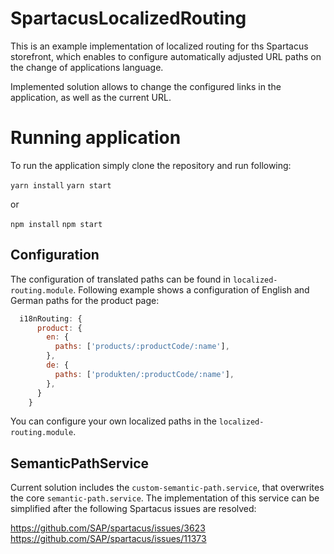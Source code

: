 # SpartacusLocalizedRouting

This is an example implementation of localized routing for ths Spartacus storefront, which enables to configure automatically adjusted URL paths on the change of applications language.

Implemented solution allows to change the configured links in the application, as well as the current URL.

# Running application

To run the application simply clone the repository and run following:

`yarn install`
`yarn start`

or

`npm install`
`npm start`

## Configuration

The configuration of translated paths can be found in `localized-routing.module`. Following example shows a configuration of English and German paths for the product page:

```javascript
  i18nRouting: {
      product: {
        en: {
          paths: ['products/:productCode/:name'],
        },
        de: {
          paths: ['produkten/:productCode/:name'],
        },
      }
    }
```

You can configure your own localized paths in the `localized-routing.module`.

## SemanticPathService

Current solution includes the `custom-semantic-path.service`, that overwrites the core `semantic-path.service`. The implementation of this service can be simplified after the following Spartacus issues are resolved:

https://github.com/SAP/spartacus/issues/3623
https://github.com/SAP/spartacus/issues/11373
